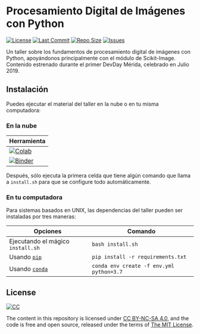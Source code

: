 # Procesamiento Digital de Imágenes con Python

[![License](https://img.shields.io/github/license/ajcyucatan/imagenes-python?style=popout-square)](https://github.com/ajcyucatan/imagenes-python/blob/master/LICENSE "License")
[![Last Commit](https://img.shields.io/github/last-commit/ajcyucatan/imagenes-python?style=popout-square)](https://github.com/ajcyucatan/imagenes-python/commits/master "Last Commit")
[![Repo Size](https://img.shields.io/github/repo-size/ajcyucatan/imagenes-python?style=popout-square)](https://github.com/ajcyucatan/imagenes-python.git "Repo Size")
[![Issues](https://img.shields.io/github/issues/ajcyucatan/imagenes-python?style=popout-square)](https://github.com/ajcyucatan/imagenes-python/issues "Issues")

Un taller sobre los fundamentos de procesamiento digital de imágenes con Python, apoyándonos principalmente con el módulo de Scikit-Image. Contenido estrenado durante el primer DevDay Mérida, celebrado en Julio 2019.


## Instalación

Puedes ejecutar el material del taller en la nube o en tu misma computadora:

### En la nube

| Herramienta   |
| ------------- |
| [![Colab](https://colab.research.google.com/assets/colab-badge.svg)](https://colab.research.google.com/github/ajcyucatan/intro-python "Google Colaboratory") |
| [![Binder](https://mybinder.org/badge_logo.svg)](https://mybinder.org/v2/gh/ajcyucatan/intro-python/master "Binder") |

Después, sólo ejecuta la primera celda que tiene algún comando que llama a `install.sh` para que se configure todo automáticamente.

### En tu computadora

Para sistemas basados en UNIX, las dependencias del taller pueden ser instaladas por tres maneras:

| Opciones       | Comando       |
| -------------- | ------------- |
| Ejecutando el mágico `install.sh` | `bash install.sh` |
| Usando [`pip`](https://pypi.org/project/pip) | `pip install -r requirements.txt` |
| Usando [`conda`](https://docs.conda.io/en/latest/) | `conda env create -f env.yml python=3.7` |


## License

[![CC](http://forthebadge.com/images/badges/cc-nc-sa.svg)](https://creativecommons.org/licenses/by-nc-sa/4.0 "CC BY-NC-SA 4.0")

The content in this repository is licensed under [CC BY-NC-SA 4.0](https://creativecommons.org/licenses/by-nc-sa/4.0), and the code is free and open source, released under the terms of [The MIT License](https://mit-license.org).
